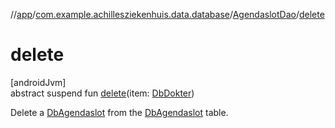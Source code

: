 //[app](../../../index.md)/[com.example.achillesziekenhuis.data.database](../index.md)/[AgendaslotDao](index.md)/[delete](delete.md)

# delete

[androidJvm]\
abstract suspend fun [delete](delete.md)(item: [DbDokter](../-db-dokter/index.md))

Delete a [DbAgendaslot](../-db-agendaslot/index.md) from the [DbAgendaslot](../-db-agendaslot/index.md) table.
